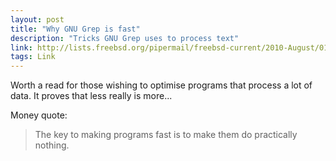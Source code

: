 ```yaml
---
layout: post
title: "Why GNU Grep is fast"
description: "Tricks GNU Grep uses to process text"
link: http://lists.freebsd.org/pipermail/freebsd-current/2010-August/019310.html
tags: Link
---
```


Worth a read for those wishing to optimise programs that process a lot of data. It proves that less really is more...

Money quote:

> The key to making programs fast is to make them do practically nothing.

